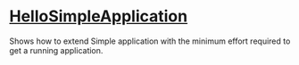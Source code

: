 # [HelloSimpleApplication](https://wiki.jmonkeyengine.org/docs/3.3/tutorials/beginner/hello_simpleapplication.html)
Shows how to extend Simple application with the minimum effort required 
to get a running application.